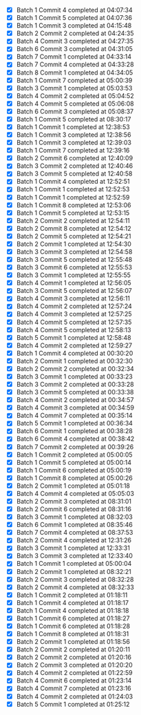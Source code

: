 - [x] Batch 1 Commit 4 completed at 04:07:34
- [x] Batch 1 Commit 5 completed at 04:07:36
- [x] Batch 1 Commit 3 completed at 04:15:48
- [x] Batch 2 Commit 2 completed at 04:24:35
- [x] Batch 4 Commit 3 completed at 04:27:35
- [x] Batch 6 Commit 3 completed at 04:31:05
- [x] Batch 7 Commit 1 completed at 04:33:14
- [x] Batch 7 Commit 4 completed at 04:33:28
- [x] Batch 8 Commit 1 completed at 04:34:05
- [x] Batch 1 Commit 7 completed at 05:00:39
- [x] Batch 3 Commit 1 completed at 05:03:53
- [x] Batch 4 Commit 2 completed at 05:04:52
- [x] Batch 4 Commit 5 completed at 05:06:08
- [x] Batch 6 Commit 3 completed at 05:08:37
- [x] Batch 1 Commit 5 completed at 08:30:17
- [x] Batch 1 Commit 1 completed at 12:38:53
- [x] Batch 1 Commit 3 completed at 12:38:56
- [x] Batch 1 Commit 3 completed at 12:39:03
- [x] Batch 1 Commit 7 completed at 12:39:16
- [x] Batch 2 Commit 6 completed at 12:40:09
- [x] Batch 3 Commit 2 completed at 12:40:46
- [x] Batch 3 Commit 5 completed at 12:40:58
- [x] Batch 1 Commit 4 completed at 12:52:51
- [x] Batch 1 Commit 1 completed at 12:52:53
- [x] Batch 1 Commit 1 completed at 12:52:59
- [x] Batch 1 Commit 8 completed at 12:53:06
- [x] Batch 1 Commit 5 completed at 12:53:15
- [x] Batch 2 Commit 2 completed at 12:54:11
- [x] Batch 2 Commit 8 completed at 12:54:12
- [x] Batch 2 Commit 5 completed at 12:54:21
- [x] Batch 2 Commit 1 completed at 12:54:30
- [x] Batch 3 Commit 3 completed at 12:54:58
- [x] Batch 3 Commit 5 completed at 12:55:48
- [x] Batch 3 Commit 6 completed at 12:55:53
- [x] Batch 3 Commit 1 completed at 12:55:55
- [x] Batch 4 Commit 1 completed at 12:56:05
- [x] Batch 3 Commit 5 completed at 12:56:07
- [x] Batch 4 Commit 3 completed at 12:56:11
- [x] Batch 4 Commit 2 completed at 12:57:24
- [x] Batch 4 Commit 3 completed at 12:57:25
- [x] Batch 4 Commit 5 completed at 12:57:35
- [x] Batch 4 Commit 5 completed at 12:58:13
- [x] Batch 5 Commit 1 completed at 12:58:48
- [x] Batch 4 Commit 2 completed at 12:59:27
- [x] Batch 1 Commit 4 completed at 00:30:20
- [x] Batch 2 Commit 1 completed at 00:32:30
- [x] Batch 2 Commit 2 completed at 00:32:34
- [x] Batch 3 Commit 1 completed at 00:33:23
- [x] Batch 3 Commit 2 completed at 00:33:28
- [x] Batch 3 Commit 5 completed at 00:33:38
- [x] Batch 4 Commit 2 completed at 00:34:57
- [x] Batch 4 Commit 3 completed at 00:34:59
- [x] Batch 4 Commit 7 completed at 00:35:14
- [x] Batch 5 Commit 1 completed at 00:36:34
- [x] Batch 6 Commit 1 completed at 00:38:28
- [x] Batch 6 Commit 4 completed at 00:38:42
- [x] Batch 7 Commit 2 completed at 00:39:26
- [x] Batch 1 Commit 2 completed at 05:00:05
- [x] Batch 1 Commit 5 completed at 05:00:14
- [x] Batch 1 Commit 6 completed at 05:00:19
- [x] Batch 1 Commit 8 completed at 05:00:26
- [x] Batch 2 Commit 1 completed at 05:01:18
- [x] Batch 4 Commit 4 completed at 05:05:03
- [x] Batch 2 Commit 3 completed at 08:31:01
- [x] Batch 2 Commit 6 completed at 08:31:16
- [x] Batch 3 Commit 1 completed at 08:32:03
- [x] Batch 6 Commit 1 completed at 08:35:46
- [x] Batch 7 Commit 4 completed at 08:37:53
- [x] Batch 2 Commit 4 completed at 12:31:26
- [x] Batch 3 Commit 1 completed at 12:33:31
- [x] Batch 3 Commit 3 completed at 12:33:40
- [x] Batch 1 Commit 1 completed at 05:00:04
- [x] Batch 2 Commit 1 completed at 08:32:21
- [x] Batch 2 Commit 3 completed at 08:32:28
- [x] Batch 2 Commit 4 completed at 08:32:33
- [x] Batch 1 Commit 2 completed at 01:18:11
- [x] Batch 1 Commit 4 completed at 01:18:17
- [x] Batch 1 Commit 4 completed at 01:18:18
- [x] Batch 1 Commit 6 completed at 01:18:27
- [x] Batch 1 Commit 6 completed at 01:18:28
- [x] Batch 1 Commit 8 completed at 01:18:31
- [x] Batch 2 Commit 1 completed at 01:18:56
- [x] Batch 2 Commit 2 completed at 01:20:11
- [x] Batch 2 Commit 2 completed at 01:20:16
- [x] Batch 2 Commit 3 completed at 01:20:20
- [x] Batch 4 Commit 2 completed at 01:22:59
- [x] Batch 4 Commit 6 completed at 01:23:14
- [x] Batch 4 Commit 7 completed at 01:23:16
- [x] Batch 4 Commit 2 completed at 01:24:03
- [x] Batch 5 Commit 1 completed at 01:25:12
